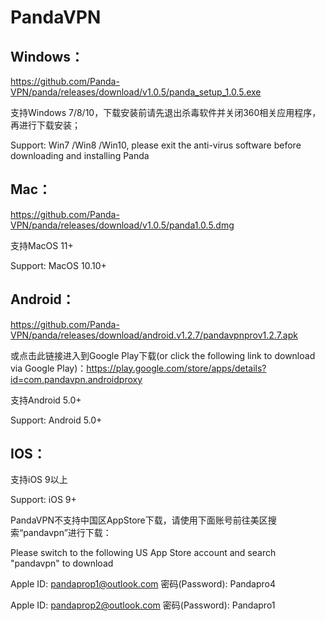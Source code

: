 # PandaVPN 

## Windows：

 https://github.com/Panda-VPN/panda/releases/download/v1.0.5/panda_setup_1.0.5.exe
 
支持Windows 7/8/10，下载安装前请先退出杀毒软件并关闭360相关应用程序，再进行下载安装；

Support: Win7 /Win8 /Win10, please exit the anti-virus software before downloading and installing Panda

## Mac：

https://github.com/Panda-VPN/panda/releases/download/v1.0.5/panda1.0.5.dmg

支持MacOS 11+

Support: MacOS 10.10+

## Android：

https://github.com/Panda-VPN/panda/releases/download/android.v1.2.7/pandavpnprov1.2.7.apk

或点击此链接进入到Google Play下载(or click the following link to download via Google Play)：https://play.google.com/store/apps/details?id=com.pandavpn.androidproxy

支持Android 5.0+

Support: Android 5.0+

## IOS：

支持iOS 9以上

Support: iOS 9+

PandaVPN不支持中国区AppStore下载，请使用下面账号前往美区搜索“pandavpn”进行下载：

Please switch to the following US App Store account and search "pandavpn" to download

Apple ID: pandaprop1@outlook.com 密码(Password): Pandapro4

Apple ID: pandaprop2@outlook.com 密码(Password): Pandapro1


